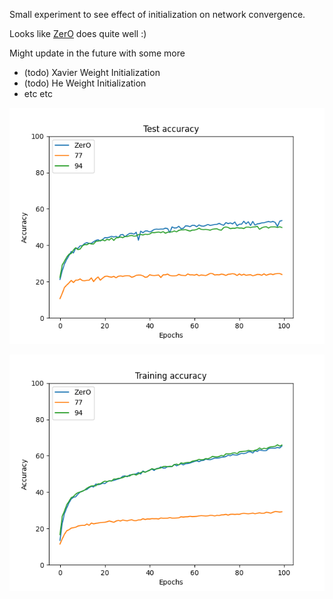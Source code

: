 Small experiment to see effect of initialization on network convergence.

Looks like [ZerO](https://arxiv.org/abs/2110.12661) does quite well :)

Might update in the future with some more 
- (todo) Xavier Weight Initialization
- (todo) He Weight Initialization
- etc etc

![test_accuracy.png](./test_accuracy.png)

![training_accuracy.png](./training_accuracy.png)
